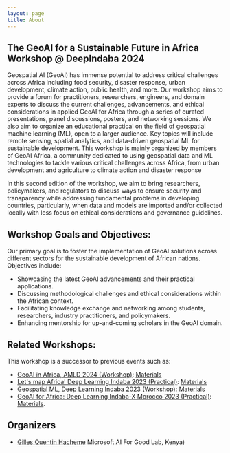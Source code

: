 ```yaml
---
layout: page
title: About
---
```


## The GeoAI for a Sustainable Future in Africa Workshop @ DeepIndaba 2024

Geospatial AI (GeoAI) has immense potential to address critical challenges across Africa including food security, disaster response, urban development, climate action, public health, and more. Our workshop aims to provide a forum for practitioners, researchers, engineers, and domain experts to discuss the current challenges, advancements, and ethical considerations in applied GeoAI for Africa through a series of curated presentations, panel discussions, posters, and networking sessions. We also aim to organize an educational practical on the field of geospatial machine learning (ML), open to a larger audience. Key topics will include remote sensing, spatial analytics, and data-driven geospatial ML for sustainable development.
This workshop is mainly organized by members of GeoAI Africa, a community dedicated to using geospatial data and ML technologies to tackle various critical challenges across Africa, from urban development and agriculture to climate action and disaster response

In this second edition of the workshop, we aim to bring researchers, policymakers, and regulators to discuss ways to ensure security and transparency while addressing fundamental problems in developing countries, particularly, when data and models are imported and/or collected locally with less focus on ethical considerations and governance guidelines.

## Workshop Goals and Objectives: 


Our primary goal is to foster the implementation of GeoAI solutions across different sectors for the sustainable development of African nations. Objectives include: 


- Showcasing the latest GeoAI advancements and their practical applications. 
- Discussing methodological challenges and ethical considerations within the African context. 
- Facilitating knowledge exchange and networking among students, researchers, industry practitioners, and policymakers. 
- Enhancing mentorship for up-and-coming scholars in the GeoAI domain.

## Related Workshops: 

This workshop is a successor to previous events such as: 
- [GeoAI in Africa, AMLD 2024 (Workshop)](https://appliedmldays.org/events/amld-africa-2024/workshops/geoai-in-africa-harnessing-satellite-data-for-climate-resilience): [Materials](https://github.com/GeoAIAfrica/interactive_geospatial_mapping)
- [Let's map Africa! Deep Learning Indaba 2023 (Practical)](https://deeplearningindaba.com/2023/practicals/): [Materials](https://github.com/deep-learning-indaba/indaba-pracs-2023/blob/main/practicals/geospatial_machine_learning.ipynb)
- [Geospatial ML, Deep Learning Indaba 2023 (Workshop)](https://deeplearningindaba.com/2023/workshops/): [Materials](https://github.com/deep-learning-indaba/indaba-pracs-2023?tab=readme-ov-file#the-workshops)
- [GeoAI for Africa: Deep Learning Indaba-X Morocco 2023 (Practical)](https://sites.google.com/view/indabaxmorocco23/workshop?authuser=0): [Materials](https://colab.research.google.com/drive/1EOeMDBbrhTr_i-6wyBfZDUqJSp3nOlr8?usp=sharing).


## Organizers

-  [Gilles Quentin Hacheme](https://www.microsoft.com/en-us/research/people/ghacheme/?lang=fr_ca) Microsoft AI For Good Lab, Kenya)
